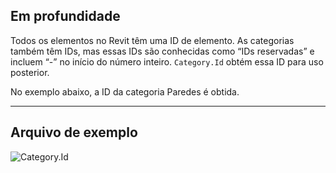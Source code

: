 ## Em profundidade
Todos os elementos no Revit têm uma ID de elemento. As categorias também têm IDs, mas essas IDs são conhecidas como “IDs reservadas” e incluem “-” no início do número inteiro. `Category.Id` obtém essa ID para uso posterior.

No exemplo abaixo, a ID da categoria Paredes é obtida.
___
## Arquivo de exemplo

![Category.Id](./Revit.Elements.Category.Id_img.jpg)
